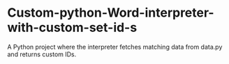 # Custom-python-Word-interpreter-with-custom-set-id-s
A Python project where the interpreter fetches matching data from data.py and returns custom IDs.
